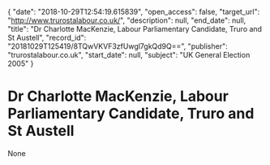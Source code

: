 {
  "date": "2018-10-29T12:54:19.615839", 
  "open_access": false, 
  "target_url": "http://www.trurostalabour.co.uk/", 
  "description": null, 
  "end_date": null, 
  "title": "Dr Charlotte MacKenzie, Labour Parliamentary Candidate, Truro and St Austell", 
  "record_id": "20181029T125419/8TQwVKVF3zfUwgl7gkQd9Q==", 
  "publisher": "trurostalabour.co.uk", 
  "start_date": null, 
  "subject": "UK General Election 2005"
}

# Dr Charlotte MacKenzie, Labour Parliamentary Candidate, Truro and St Austell

None